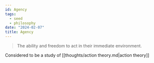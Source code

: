 ```yaml
---
id: Agency
tags:
  - seed
  - philosophy
date: "2024-02-07"
title: Agency
---
```


> The ability and freedom to act in their immediate environment.

Considered to be a study of [[thoughts/action theory.md|action theory]]


